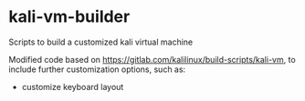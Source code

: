 # kali-vm-builder
Scripts to build a customized kali virtual machine

Modified code based on https://gitlab.com/kalilinux/build-scripts/kali-vm, to include further customization options, such as:
  - customize keyboard layout
